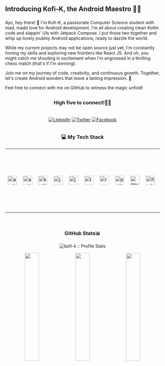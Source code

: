 <h2 align="left">Introducing Kofi-K, the Android Maestro 🎩📱</h2>

###

<p>Ayo, hey there! 👋 I'm Kofi-K, a passionate Computer Science student with mad, madd love for Android development. I'm all about creating clean Kotlin code and slappin' UIs with Jetpack Compose. I put those two together and whip up lovely joubley Android applications, ready to dazzle the world. </p>

<p> While my current projects may not be open source just yet, I'm constantly honing my skills and exploring new frontiers like React JS. And oh, you might catch me shouting in excitement when I'm engrossed in a thrilling chess match (that's if I'm winning).</p>

<p>Join me on my journey of code, creativity, and continuous growth. Together, let's create Android wonders that leave a lasting impression. 🚀 </p>

Feel free to connect with me on GitHub to witness the magic unfold!

###

<h2> </h2>

<h3 align="center">High five to connect!✋🏾</h3>

###
<div align='center' style="display: flex; flex-direction:column; flex-wrap: wrap; align-items: center;" >

[![LinkedIn](https://img.shields.io/badge/LinkedIn-%230077B5.svg?logo=linkedin&logoColor=white)](https://linkedin.com/in/linkedin.com/in/kofi-k-vincent-516778196) [![Twitter](https://img.shields.io/badge/Twitter-%231DA1F2.svg?logo=Twitter&logoColor=white)](https://twitter.com/K_O_F_I) [![Facebook](https://img.shields.io/badge/Facebook-%231877F2.svg?logo=Facebook&logoColor=white)](https://facebook.com/https://web.facebook.com/vincent.kofi.5492?_rdc=1&_rdr) 
<!-- [![StackOverflow](https://img.shields.io/badge/StackOverflow-@eneskocerr-orange?style=flat&logo=stackoverflow)](https://twitter.com/K_O_F_I) -->

</div>

###

<h3 align="center">💻 My Tech Stack</h3>

###

</div>
<div align='center'>

|                                              |                                              |
|--------------------------------------------------------|----------------------------------------------------|
| <div style="display: flex; align-items: center;"><div style="display: flex; gap: 10px;"><img src="https://cdn.jsdelivr.net/gh/devicons/devicon/icons/androidstudio/androidstudio-original.svg" height="30" alt="androidstudio logo"  /><img width="10" /><img src="https://cdn.jsdelivr.net/gh/devicons/devicon/icons/android/android-original.svg" height="30" alt="android logo"  /><img width="10" /><img src="https://cdn.jsdelivr.net/gh/devicons/devicon/icons/kotlin/kotlin-original.svg" height="30" alt="kotlin logo"  /><img width="10" /><img src="https://cdn.jsdelivr.net/gh/devicons/devicon/icons/java/java-original.svg" height="30" alt="java logo"  /><img width="10" /><img src="https://cdn.jsdelivr.net/gh/devicons/devicon/icons/javascript/javascript-original.svg" height="30" alt="javascript logo"  /><img width="10" /><img src="https://cdn.jsdelivr.net/gh/devicons/devicon/icons/typescript/typescript-original.svg" height="30" alt="typescript logo"  /><img width="10" /><img src="https://cdn.jsdelivr.net/gh/devicons/devicon/icons/react/react-original.svg" height="30" alt="react logo"  /><img width="10" /><img src="https://cdn.jsdelivr.net/gh/devicons/devicon/icons/python/python-original.svg" height="30" alt="python logo"  /><img width="10" /><img src="https://cdn.jsdelivr.net/gh/devicons/devicon/icons/mysql/mysql-original.svg" height="30" alt="mysql logo"  /><img width="10" /><img src="https://cdn.jsdelivr.net/gh/devicons/devicon/icons/firebase/firebase-plain.svg" height="30" alt="firebase logo"  /><img width="10" /><img src="https://cdn.jsdelivr.net/gh/devicons/devicon/icons/figma/figma-original.svg" height="30" alt="figma logo"  /></div></div> | <img align="right" height="200" src="https://private-user-images.githubusercontent.com/89961275/246519739-4902f902-3b46-417d-97b7-be0eaf178d0d.gif?jwt=eyJhbGciOiJIUzI1NiIsInR5cCI6IkpXVCJ9.eyJrZXkiOiJrZXkxIiwiZXhwIjoxNjg2OTQ1MDM2LCJuYmYiOjE2ODY5NDQ3MzYsInBhdGgiOiIvODk5NjEyNzUvMjQ2NTE5NzM5LTQ5MDJmOTAyLTNiNDYtNDE3ZC05N2I3LWJlMGVhZjE3OGQwZC5naWY_WC1BbXotQWxnb3JpdGhtPUFXUzQtSE1BQy1TSEEyNTYmWC1BbXotQ3JlZGVudGlhbD1BS0lBSVdOSllBWDRDU1ZFSDUzQSUyRjIwMjMwNjE2JTJGdXMtZWFzdC0xJTJGczMlMkZhd3M0X3JlcXVlc3QmWC1BbXotRGF0ZT0yMDIzMDYxNlQxOTQ1MzZaJlgtQW16LUV4cGlyZXM9MzAwJlgtQW16LVNpZ25hdHVyZT0wNjhlNGIyZjBiZjRmYWI4Y2M3NmI0MTI4NTMyZDNhYmRhNDM1NTM4MWFkMjRjZDgyNjMzZmE2OWU3YTY4NjFjJlgtQW16LVNpZ25lZEhlYWRlcnM9aG9zdCJ9.hVRO-RaXdh3mr2Hr-iiYuZr-6aLrAH7kN7gVTptFQDQ" alt="image" /> |

</div

###
<br/>

<h3 align="center">GitHub Stats📊</h3>

<p align="center">
<img src="https://visitcount.itsvg.in/api?id=kofi-k&icon=0&color=0" alt="kofi-k :: Profile Stats"></a>
</p>

<div align="center">
  <img width="30%" src="https://github-readme-stats.vercel.app/api?username=kofi-k&theme=radical&hide_border=false&include_all_commits=false&count_private=false" style="margin-right: 10px;">
  <img width="30%" src="https://github-readme-streak-stats.herokuapp.com/?user=kofi-k&theme=radical&hide_border=false" style="margin-right: 10px;">
  <img width="30%" src="https://github-readme-stats.vercel.app/api/top-langs/?username=kofi-k&theme=radical&hide_border=false&include_all_commits=false&count_private=false&layout=compact">
</div>

###
